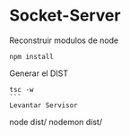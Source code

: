 

# Socket-Server

Reconstruir modulos de node
````
npm install
````

Generar el DIST
````
tsc -w
```
Levantar Servisor
`````
node dist/
nodemon dist/
````
